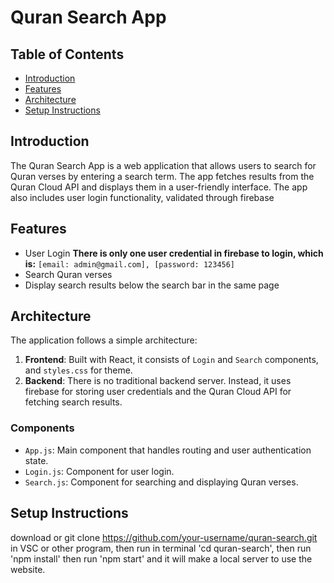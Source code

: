 # Quran Search App

## Table of Contents
- [Introduction](#introduction)
- [Features](#features)
- [Architecture](#architecture)
- [Setup Instructions](#setup-instructions)

## Introduction

The Quran Search App is a web application that allows users to search for Quran verses by entering a search term. The app fetches results from the Quran Cloud API and displays them in a user-friendly interface. The app also includes user login functionality, validated through firebase

## Features

- User Login **There is only one user credential in firebase to login, which is:**
    `[email: admin@gmail.com], [password: 123456]`
- Search Quran verses
- Display search results below the search bar in the same page

## Architecture

The application follows a simple architecture:

1. **Frontend**: Built with React, it consists of `Login` and `Search` components, and `styles.css` for theme.
2. **Backend**: There is no traditional backend server. Instead, it uses firebase for storing user credentials and the Quran Cloud API for fetching search results.

### Components
- `App.js`: Main component that handles routing and user authentication state.
- `Login.js`: Component for user login.
- `Search.js`: Component for searching and displaying Quran verses.

## Setup Instructions
download or git clone https://github.com/your-username/quran-search.git in VSC or other program, then run in terminal 'cd quran-search', then run 'npm install' then run 'npm start' and it will make a local server to use the website.

